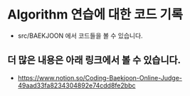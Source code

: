 # Algorithm 연습에 대한 코드 기록
- src/BAEKJOON 에서 코드들을 볼 수 있습니다.

## 더 많은 내용은 아래 링크에서 볼 수 있습니다.
- https://www.notion.so/Coding-Baekjoon-Online-Judge-49aad33fa8234304892e74cdd8fe2bbc
